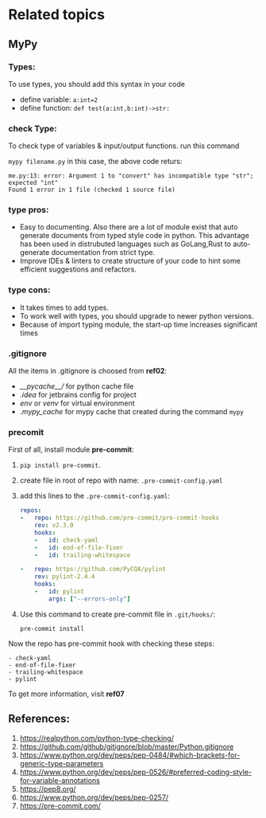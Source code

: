 # Related topics

## MyPy
### Types:
To use types, you should add this syntax in your code
- define variable: `a:int=2`
- define function: `def test(a:int,b:int)->str:`

### check Type:
To check type of variables & input/output functions. run this command

`mypy filename.py`
in this case, the above code returs:
```
me.py:13: error: Argument 1 to "convert" has incompatible type "str"; expected "int"
Found 1 error in 1 file (checked 1 source file)
```
### type pros:
- Easy to documenting. Also there are a lot of module exist that auto generate documents from typed style code in python.
This advantage has been used in distrubuted languages such as GoLang,Rust to auto-generate documentation from strict type.
- Improve IDEs & linters to create structure of your code to hint some efficient suggestions and refactors.
### type cons:
- It takes times to add types.
- To work well with types, you should upgrade to newer python versions.
- Because of import typing module, the start-up time increases significant times

### .gitignore
All the items in .gitignore is choosed from **ref02**:
- _\_\_pycache\_\_/_ for python cache file
- _.idea_ for jetbrains config for project
- _env_ or _venv_ for virtual environment
- _.mypy_cache_ for mypy cache that created during the command `mypy`

### precomit
First of all, install module **pre-commit**:

1. `pip install pre-commit`.
2. create file in root of repo with name: ```.pre-commit-config.yaml```
3. add this lines to the ```.pre-commit-config.yaml```:
    ```yaml
    repos:
    -   repo: https://github.com/pre-commit/pre-commit-hooks
        rev: v2.3.0
        hooks:
        -   id: check-yaml
        -   id: end-of-file-fixer
        -   id: trailing-whitespace

    -   repo: https://github.com/PyCQA/pylint
        rev: pylint-2.4.4
        hooks:
        -   id: pylint
            args: ["--errors-only"]
    ```
4. Use this command to create pre-commit file in `.git/hooks/`:

    `pre-commit install`

Now the repo has pre-commit hook with checking these steps:

    - check-yaml
    - end-of-file-fixer
    - trailing-whitespace
    - pylint

To get more information, visit **ref07**

## References:
1. https://realpython.com/python-type-checking/
2. https://github.com/github/gitignore/blob/master/Python.gitignore
3. https://www.python.org/dev/peps/pep-0484/#which-brackets-for-generic-type-parameters
4. https://www.python.org/dev/peps/pep-0526/#preferred-coding-style-for-variable-annotations
5. https://pep8.org/
6. https://www.python.org/dev/peps/pep-0257/
7. https://pre-commit.com/
